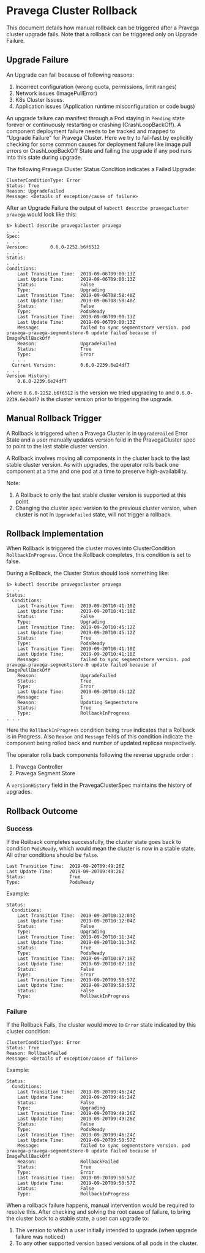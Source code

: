 # Pravega Cluster Rollback

This document details how manual rollback can be triggered after a Pravega cluster upgrade fails.
Note that a rollback can be triggered only on Upgrade Failure.

## Upgrade Failure

An Upgrade can fail because of following reasons:

1. Incorrect configuration (wrong quota, permissions, limit ranges)
2. Network issues (ImagePullError)
3. K8s Cluster Issues.
4. Application issues (Application runtime misconfiguration or code bugs)

An upgrade failure can manifest through a Pod staying in `Pending` state forever or continuously restarting or crashing (CrashLoopBackOff).
A component deployment failure needs to be tracked and mapped to "Upgrade Failure" for Pravega Cluster.
Here we try to fail-fast by explicitly checking for some common causes for deployment failure like image pull errors or  CrashLoopBackOff State and failing the upgrade if any pod runs into this state during upgrade.

The following Pravega Cluster Status Condition indicates a Failed Upgrade:

```
ClusterConditionType: Error
Status: True
Reason: UpgradeFailed
Message: <Details of exception/cause of failure>
```
After an Upgrade Failure the output of `kubectl describe pravegacluster pravega` would look like this:

```
$> kubectl describe pravegacluster pravega
. . .
Spec:
. . .
Version:        0.6.0-2252.b6f6512
. . .
Status:
. . .
Conditions:
    Last Transition Time:  2019-09-06T09:00:13Z
    Last Update Time:      2019-09-06T09:00:13Z
    Status:                False
    Type:                  Upgrading
    Last Transition Time:  2019-09-06T08:58:40Z
    Last Update Time:      2019-09-06T08:58:40Z
    Status:                False
    Type:                  PodsReady
    Last Transition Time:  2019-09-06T09:00:13Z
    Last Update Time:      2019-09-06T09:00:13Z
    Message:               failed to sync segmentstore version. pod pravega-pravega-segmentstore-0 update failed because of ImagePullBackOff
    Reason:                UpgradeFailed
    Status:                True
    Type:                  Error
  . . .
  Current Version:         0.6.0-2239.6e24df7
. . .
Version History:
    0.6.0-2239.6e24df7
```
where `0.6.0-2252.b6f6512` is the version we tried upgrading to and `0.6.0-2239.6e24df7` is the cluster version prior to triggering the upgrade.

## Manual Rollback Trigger

A Rollback is triggered when a Pravega Cluster is in `UpgradeFailed` Error State and a user manually updates version feild in the PravegaCluster spec to point to the last stable cluster version.

A Rollback involves moving all components in the cluster back to the last stable cluster version. As with upgrades, the operator rolls back one component at a time and one pod at a time to preserve high-availability.

Note:
1. A Rollback to only the last stable cluster version is supported at this point.
2. Changing the cluster spec version to the previous cluster version, when cluster is not in `UpgradeFailed` state, will not trigger a rollback.

## Rollback Implementation

When Rollback is triggered the cluster moves into ClusterCondition `RollbackInProgress`.
Once the Rollback completes, this condition is set to false.

During a Rollback, the Cluster Status should look something like:
```
$> kubectl describe pravegacluster pravega
. . .
Status:
  Conditions:
    Last Transition Time:  2019-09-20T10:41:10Z
    Last Update Time:      2019-09-20T10:41:10Z
    Status:                False
    Type:                  Upgrading
    Last Transition Time:  2019-09-20T10:45:12Z
    Last Update Time:      2019-09-20T10:45:12Z
    Status:                True
    Type:                  PodsReady
    Last Transition Time:  2019-09-20T10:41:10Z
    Last Update Time:      2019-09-20T10:41:10Z
    Message:               failed to sync segmentstore version. pod pravega-pravega-segmentstore-0 update failed because of ImagePullBackOff
    Reason:                UpgradeFailed
    Status:                True
    Type:                  Error
    Last Update Time:      2019-09-20T10:45:12Z
    Message:               1
    Reason:                Updating Segmentstore
    Status:                True
    Type:                  RollbackInProgress
. . .
```
Here the `RollbackInProgress` condition being `true` indicates that a Rollback is in Progress.
Also `Reason` and `Message` feilds of this condition indicate the component being rolled back and number of updated replicas respectively.

The operator rolls back components following the reverse upgrade order :

1. Pravega Controller
2. Pravega Segment Store

A `versionHistory` field in the PravegaClusterSpec maintains the history of upgrades.

## Rollback Outcome

### Success
If the Rollback completes successfully, the cluster state goes back to condition `PodsReady`, which would mean the cluster is now in a stable state. All other conditions should be `false`.
```
Last Transition Time:  2019-09-20T09:49:26Z
Last Update Time:      2019-09-20T09:49:26Z
Status:                True
Type:                  PodsReady

```

Example:
```
Status:
  Conditions:
    Last Transition Time:  2019-09-20T10:12:04Z
    Last Update Time:      2019-09-20T10:12:04Z
    Status:                False
    Type:                  Upgrading
    Last Transition Time:  2019-09-20T10:11:34Z
    Last Update Time:      2019-09-20T10:11:34Z
    Status:                True
    Type:                  PodsReady
    Last Transition Time:  2019-09-20T10:07:19Z
    Last Update Time:      2019-09-20T10:07:19Z
    Status:                False
    Type:                  Error
    Last Transition Time:  2019-09-20T09:50:57Z
    Last Update Time:      2019-09-20T09:50:57Z
    Status:                False
    Type:                  RollbackInProgress
```

### Failure
If the Rollback Fails, the cluster would move to `Error` state indicated by this cluster condition:
```
ClusterConditionType: Error
Status: True
Reason: RollbackFailed
Message: <Details of exception/cause of failure>
```

Example:
```
Status:
  Conditions:
    Last Transition Time:  2019-09-20T09:46:24Z
    Last Update Time:      2019-09-20T09:46:24Z
    Status:                False
    Type:                  Upgrading
    Last Transition Time:  2019-09-20T09:49:26Z
    Last Update Time:      2019-09-20T09:49:26Z
    Status:                False
    Type:                  PodsReady
    Last Transition Time:  2019-09-20T09:46:24Z
    Last Update Time:      2019-09-20T09:50:57Z
    Message:               failed to sync segmentstore version. pod pravega-pravega-segmentstore-0 update failed because of ImagePullBackOff
    Reason:                RollbackFailed
    Status:                True
    Type:                  Error
    Last Transition Time:  2019-09-20T09:50:57Z
    Last Update Time:      2019-09-20T09:50:57Z
    Status:                False
    Type:                  RollbackInProgress
```

When a rollback failure happens, manual intervention would be required to resolve this.
After checking and solving the root cause of failure, to bring the cluster back to a stable state, a user can upgrade to:
1. The version to which a user initially intended to upgrade.(when upgrade failure was noticed)
2. To any other supported version based versions of all pods in the cluster.
